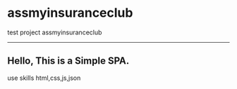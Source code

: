 # assmyinsuranceclub
test project assmyinsuranceclub

----------------------------------------------
Hello,
This is a Simple SPA. 
-----------------------------------------------
use skills
html,css,js,json
